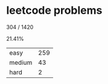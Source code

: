 # leetcode problems

304 / 1420

21.41%

|        |     |
| ------ | --- |
| easy   | 259  |
| medium | 43   |
| hard   | 2   |

